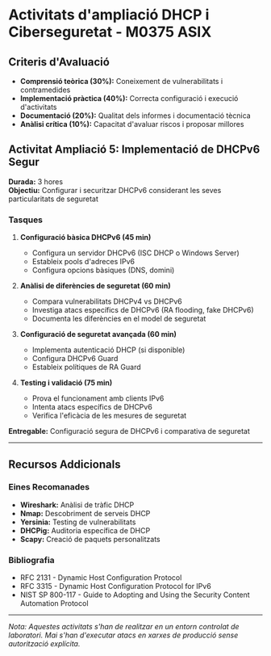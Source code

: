 # Activitats d'ampliació DHCP i Ciberseguretat - M0375 ASIX

## Criteris d'Avaluació

- **Comprensió teòrica (30%):** Coneixement de vulnerabilitats i contramedides
- **Implementació pràctica (40%):** Correcta configuració i execució d'activitats
- **Documentació (20%):** Qualitat dels informes i documentació tècnica
- **Anàlisi crítica (10%):** Capacitat d'avaluar riscos i proposar millores

## Activitat Ampliació 5: Implementació de DHCPv6 Segur

**Durada:** 3 hores  
**Objectiu:** Configurar i securitzar DHCPv6 considerant les seves particularitats de seguretat

### Tasques

1. **Configuració bàsica DHCPv6 (45 min)**
   - Configura un servidor DHCPv6 (ISC DHCP o Windows Server)
   - Estableix pools d'adreces IPv6
   - Configura opcions bàsiques (DNS, domini)

2. **Anàlisi de diferències de seguretat (60 min)**
   - Compara vulnerabilitats DHCPv4 vs DHCPv6
   - Investiga atacs específics de DHCPv6 (RA flooding, fake DHCPv6)
   - Documenta les diferències en el model de seguretat

3. **Configuració de seguretat avançada (60 min)**
   - Implementa autenticació DHCP (si disponible)
   - Configura DHCPv6 Guard
   - Estableix polítiques de RA Guard

4. **Testing i validació (75 min)**
   - Prova el funcionament amb clients IPv6
   - Intenta atacs específics de DHCPv6
   - Verifica l'eficàcia de les mesures de seguretat

**Entregable:** Configuració segura de DHCPv6 i comparativa de seguretat

---

## Recursos Addicionals

### Eines Recomanades

- **Wireshark:** Anàlisi de tràfic DHCP
- **Nmap:** Descobriment de serveis DHCP
- **Yersinia:** Testing de vulnerabilitats
- **DHCPig:** Auditoria específica de DHCP
- **Scapy:** Creació de paquets personalitzats

### Bibliografia

- RFC 2131 - Dynamic Host Configuration Protocol
- RFC 3315 - Dynamic Host Configuration Protocol for IPv6
- NIST SP 800-117 - Guide to Adopting and Using the Security Content Automation Protocol


---

*Nota: Aquestes activitats s'han de realitzar en un entorn controlat de laboratori. Mai s'han d'executar atacs en xarxes de producció sense autorització explícita.*